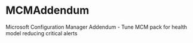 # MCMAddendum
Microsoft Configuration Manager Addendum - Tune MCM pack for health model reducing critical alerts
